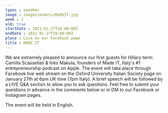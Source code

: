 ```yaml
---
types : speaker
image : images/events/MadeIT.jpg
week : 2
old: true
startDate : 2021-01-27T18:00:00Z
endDate : 2021-01-27T19:00:00Z
place : Live on our Facebook page
title : MADE IT
---
```

We are extremely pleased to announce our first guests for Hillary term: Camilla Scassellati & Inès Makula, founders of Made IT, Italy's #1 entrepreneurship podcast on Apple. The event will take place through Facebook live web stream on the Oxford University Italian Society page on January 27th at 6pm UK time (7pm Italy).
A brief speech will be followed by a LIVE Q&A section to allow you to ask questions. Feel free to submit your questions in advance in the comments below or in DM to our Facebook or Instagram pages.

The event will be held in English.
